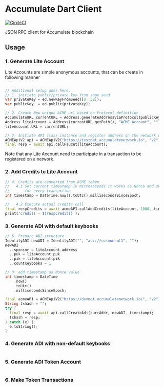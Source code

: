 # Accumulate Dart Client

[![CircleCI](https://circleci.com/gh/kompendium-ano/accumulate-dart-client/tree/master.svg?style=svg&circle-token=1ae82503101537a31f2865115486b5d64419274b)](https://circleci.com/gh/kompendium-ano/accumulate-dart-client/tree/master)

JSON RPC client for Accumulate blockchain

## Usage

### 1. Generate Lite Account

Lite Accounts are simple anonymous accounts, that can be create in following manner

```dart

// Additional setup goes here.
// 1. initiate public/private key from some seed
var privateKey = ed.newKeyFromSeed([0..32]);
var publicKey  = ed.public(privateKey);

// 2. Create New unique ACME url based on Protocol definition
AccumulateURL currentURL = Address.generateAddressViaProtocol(publicKey.bytes, "ACME");
Address liteAccount = Address(currentURL.getPath(), "ACME Account", "");
liteAccount.URL = currentURL;

// 3. Initiate API class instance and register address on the network with faucet
ACMEApiV2 api = ACMEApiV2("https://testnet.accumulatenetwork.io", "v2");
final resp = await api.callFaucet(liteAccount);
```

Note that any Lite Account need to participate in a transaction to be registered on a network.

### 2. Add Credits to Lite Account

```dart
// 4. Credits are converted from ACME token
//   4.1 Get current timestamp in microseconds it works as Nonce and shoud be unique
//       for every transaction
int timestamp = DateTime.now().toUtc().millisecondsSinceEpoch;

//   4.2 Execute actual credits call
final respCredits = await acmeAPI.callAddCredits(liteAccount, 1000, timestamp);
print('credits - ${respCredits}');
```


### 3. Generate ADI with default keybooks

```dart
// 5. Prepare ADI structure
IdentityADI newADI = IdentityADI("", "acc://cosmonaut1", "");
newADI
  ..sponsor = liteAccount.address
  ..puk = liteAccount.puk
  ..pik = liteAccount.pik
  ..countKeybooks = 1

// 3. add timestamp as Nonce value
int timestamp = DateTime
    .now()
    .toUtc()
    .millisecondsSinceEpoch;

final acmeAPI = ACMEApiV2("https://devnet.accumulatenetwork.io/", "v2");
String txhash = "";
try {
  final resp = await api.callCreateAdi(currAddr, newADI, timestamp);
  txhash = resp;
} catch (e) {
  e.toString();
}

```

### 4. Generate ADI with non-default keybooks

```dart
```


### 5. Generate ADI Token Account

```dart
```


### 6. Make Token Transactions

```dart
```

 
